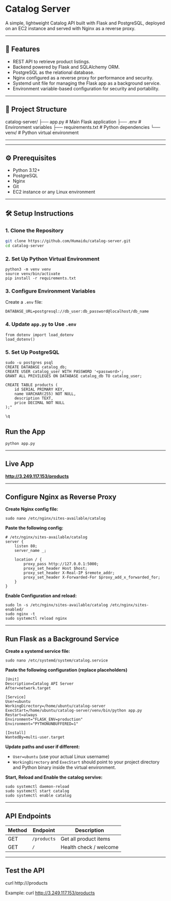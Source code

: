 # Catalog Server

A simple, lightweight Catalog API built with Flask and PostgreSQL, deployed on an EC2 instance and served with Nginx as a reverse proxy.

---

## 🚀 Features

- REST API to retrieve product listings.
- Backend powered by Flask and SQLAlchemy ORM.
- PostgreSQL as the relational database.
- Nginx configured as a reverse proxy for performance and security.
- Systemd unit file for managing the Flask app as a background service.
- Environment variable-based configuration for security and portability.

---

## 🧱 Project Structure
catalog-server/
    ├── app.py # Main Flask application
    ├── .env # Environment variables
    ├── requirements.txt # Python dependencies
    └── venv/ # Python virtual environment

---


---

## ⚙️ Prerequisites

- Python 3.12+
- PostgreSQL
- Nginx
- Git
- EC2 instance or any Linux environment

---

## 🛠️ Setup Instructions

### 1. Clone the Repository

```bash
git clone https://github.com/Humaidu/catalog-server.git
cd catalog-server
```

### 2. Set Up Python Virtual Environment

```
python3 -m venv venv
source venv/bin/activate
pip install -r requirements.txt

```

### 3. Configure Environment Variables

Create a `.env` file:

```
DATABASE_URL=postgresql://db_user:db_password@localhost/db_name

```

### 4. Update `app.py` to Use `.env`

```
from dotenv import load_dotenv
load_dotenv()

```

### 5. Set Up PostgreSQL

```
sudo -u postgres psql
CREATE DATABASE catalog_db;
CREATE USER catalog_user WITH PASSWORD '<password>';
GRANT ALL PRIVILEGES ON DATABASE catalog_db TO catalog_user;

CREATE TABLE products (
	id SERIAL PRIMARY KEY,
	name VARCHAR(255) NOT NULL,
	description TEXT,
	price DECIMAL NOT NULL
);"

\q

```

## Run the App

```
python app.py

```

---

## Live App 

**http://3.249.117.153/products**

---

## Configure Nginx as Reverse Proxy

**Create Nginx config file:**

```
sudo nano /etc/nginx/sites-available/catalog

```

**Paste the following config:**

```
# /etc/nginx/sites-available/catalog
server {
    listen 80;
    server_name _;

    location / {
        proxy_pass http://127.0.0.1:5000;
        proxy_set_header Host $host;
        proxy_set_header X-Real-IP $remote_addr;
        proxy_set_header X-Forwarded-For $proxy_add_x_forwarded_for;
    }
}

```

**Enable Configuration and reload:**

```
sudo ln -s /etc/nginx/sites-available/catalog /etc/nginx/sites-enabled/
sudo nginx -t
sudo systemctl reload nginx

```

---

## Run Flask as a Background Service

**Create a systemd service file:**

```
sudo nano /etc/systemd/system/catalog.service

```

**Paste the following configuration (replace placeholders)**

```
[Unit]
Description=Catalog API Server
After=network.target

[Service]
User=ubuntu
WorkingDirectory=/home/ubuntu/catalog-server
ExecStart=/home/ubuntu/catalog-server/venv/bin/python app.py
Restart=always
Environment="FLASK_ENV=production"
Environment="PYTHONUNBUFFERED=1"

[Install]
WantedBy=multi-user.target

```

**Update paths and user if different:**
- `User=ubuntu` (use your actual Linux username)
- `WorkingDirectory` and `ExecStart` should point to your project directory and Python binary inside the virtual environment.

**Start, Reload and Enable the catalog servive:**
```
sudo systemctl daemon-reload
sudo systemctl start catalog
sudo systemctl enable catalog

```

---

## API Endpoints

| Method | Endpoint    | Description            |
| ------ | ----------- | ---------------------- |
| GET    | `/products` | Get all product items  |
| GET    | `/`         | Health check / welcome |

---

## Test the API

curl http://<your-ec2-ip>/products

Example:
curl http://3.249.117.153/products

